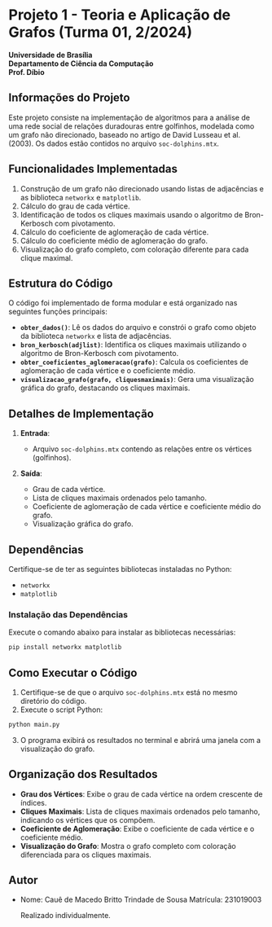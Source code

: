 # Projeto 1 - Teoria e Aplicação de Grafos (Turma 01, 2/2024)

**Universidade de Brasília**  
**Departamento de Ciência da Computação**  
**Prof. Díbio**

## Informações do Projeto

Este projeto consiste na implementação de algoritmos para a análise de uma rede social de relações duradouras entre golfinhos, modelada como um grafo não direcionado, baseado no artigo de David Lusseau et al. (2003). Os dados estão contidos no arquivo `soc-dolphins.mtx`.

## Funcionalidades Implementadas

1. Construção de um grafo não direcionado usando listas de adjacências e as biblioteca `networkx` e `matplotlib`.
2. Cálculo do grau de cada vértice.
3. Identificação de todos os cliques maximais usando o algoritmo de Bron-Kerbosch com pivotamento.
4. Cálculo do coeficiente de aglomeração de cada vértice.
5. Cálculo do coeficiente médio de aglomeração do grafo.
6. Visualização do grafo completo, com coloração diferente para cada clique maximal.

## Estrutura do Código

O código foi implementado de forma modular e está organizado nas seguintes funções principais:

- **`obter_dados()`**: Lê os dados do arquivo e constrói o grafo como objeto da biblioteca `networkx` e lista de adjacências.
- **`bron_kerbosch(adjlist)`**: Identifica os cliques maximais utilizando o algoritmo de Bron-Kerbosch com pivotamento.
- **`obter_coeficientes_aglomeracao(grafo)`**: Calcula os coeficientes de aglomeração de cada vértice e o coeficiente médio.
- **`visualizacao_grafo(grafo, cliquesmaximais)`**: Gera uma visualização gráfica do grafo, destacando os cliques maximais.

## Detalhes de Implementação

1. **Entrada**:

   - Arquivo `soc-dolphins.mtx` contendo as relações entre os vértices (golfinhos).

2. **Saída**:
   - Grau de cada vértice.
   - Lista de cliques maximais ordenados pelo tamanho.
   - Coeficiente de aglomeração de cada vértice e coeficiente médio do grafo.
   - Visualização gráfica do grafo.

## Dependências

Certifique-se de ter as seguintes bibliotecas instaladas no Python:

- `networkx`
- `matplotlib`

### Instalação das Dependências

Execute o comando abaixo para instalar as bibliotecas necessárias:

```bash
pip install networkx matplotlib
```

## Como Executar o Código

1. Certifique-se de que o arquivo `soc-dolphins.mtx` está no mesmo diretório do código.
2. Execute o script Python:

```bash
python main.py
```

3. O programa exibirá os resultados no terminal e abrirá uma janela com a visualização do grafo.

## Organização dos Resultados

- **Grau dos Vértices**: Exibe o grau de cada vértice na ordem crescente de índices.
- **Cliques Maximais**: Lista de cliques maximais ordenados pelo tamanho, indicando os vértices que os compõem.
- **Coeficiente de Aglomeração**: Exibe o coeficiente de cada vértice e o coeficiente médio.
- **Visualização do Grafo**: Mostra o grafo completo com coloração diferenciada para os cliques maximais.

## Autor

- Nome: Cauê de Macedo Britto Trindade de Sousa
  Matrícula: 231019003

  Realizado individualmente.
